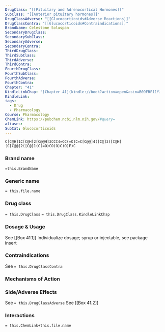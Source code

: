 ```yaml
---
DrugClass: "[[Pituitary and Adrenocortical Hormones]]"
SubClass: "[[Anterior pituitary hormones]]"
DrugClassAdverse: "[[Glucocorticoids#Adverse Reactions]]"
DrugClassContra: "[[Glucocorticoids#Contraindications]]"
BrandName: Celestone Soluspan
SecondaryDrugClass: 
SecondarySubClass: 
SecondaryAdverse: 
SecondaryContra: 
ThirdDrugClass: 
ThirdSubClass: 
ThirdAdverse: 
ThirdContra: 
FourthDrugClass: 
FourthSubClass: 
FourthAdverse: 
FourthContra: 
Chapter: "41"
KindleLinkChap: "[Chapter 41](kindle://book?action=open&asin=B09FRF11YJ&location=23770)"
KindleLink: 
tags:
  - Drug
  - Pharmacology
Course: Pharmacology
ChemLink: https://pubchem.ncbi.nlm.nih.gov/#query=
aliases: 
SubCat: Glucocorticoids
---
```

```smiles
C[C@H]1C[C@H]2[C@@H]3CCC4=CC(=O)C=C[C@@]4([C@]3([C@H](C[C@@]2([C@]1(C(=O)CO)O)C)O)F)C
```

### Brand name
`=this.BrandName`

### Generic name
`= this.file.name`

### Drug class 
`= this.DrugClass`
	`= this.DrugClass.KindleLinkChap`

### Dosage & Usage
See [[Box 41.1]]
Individualize dosage; syrup or injectable, see package insert

### Contraindications
See `= this.DrugClassContra`

### Mechanisms of Action


### Side/Adverse Effects
See `= this.DrugClassAdverse`
See [[Box 41.2]]

### Interactions

`= this.ChemLink+this.file.name`

